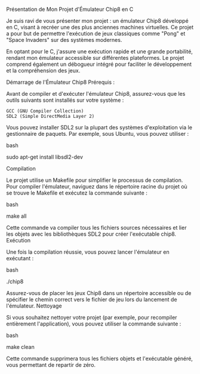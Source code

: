 Présentation de Mon Projet d'Émulateur Chip8 en C

Je suis ravi de vous présenter mon projet : un émulateur Chip8 développé en C, visant à recréer une des plus anciennes machines virtuelles. Ce projet a pour but de permettre l'exécution de jeux classiques comme "Pong" et "Space Invaders" sur des systèmes modernes.

En optant pour le C, j'assure une exécution rapide et une grande portabilité, rendant mon émulateur accessible sur différentes plateformes. Le projet comprend également un débogueur intégré pour faciliter le développement et la compréhension des jeux.

Démarrage de l'Émulateur Chip8
Prérequis : 

Avant de compiler et d'exécuter l'émulateur Chip8, assurez-vous que les outils suivants sont installés sur votre système :

    GCC (GNU Compiler Collection)
    SDL2 (Simple DirectMedia Layer 2)

Vous pouvez installer SDL2 sur la plupart des systèmes d'exploitation via le gestionnaire de paquets. Par exemple, sous Ubuntu, vous pouvez utiliser :

bash

sudo apt-get install libsdl2-dev

Compilation

Le projet utilise un Makefile pour simplifier le processus de compilation. Pour compiler l'émulateur, naviguez dans le répertoire racine du projet où se trouve le Makefile et exécutez la commande suivante :

bash

make all

Cette commande va compiler tous les fichiers sources nécessaires et lier les objets avec les bibliothèques SDL2 pour créer l'exécutable chip8.
Exécution

Une fois la compilation réussie, vous pouvez lancer l'émulateur en exécutant :

bash

./chip8

Assurez-vous de placer les jeux Chip8 dans un répertoire accessible ou de spécifier le chemin correct vers le fichier de jeu lors du lancement de l'émulateur.
Nettoyage

Si vous souhaitez nettoyer votre projet (par exemple, pour recompiler entièrement l'application), vous pouvez utiliser la commande suivante :

bash

make clean

Cette commande supprimera tous les fichiers objets et l'exécutable généré, vous permettant de repartir de zéro.
